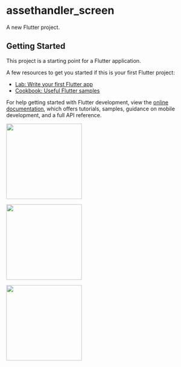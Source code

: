 # assethandler_screen

A new Flutter project.

## Getting Started

This project is a starting point for a Flutter application.

A few resources to get you started if this is your first Flutter project:

- [Lab: Write your first Flutter app](https://docs.flutter.dev/get-started/codelab)
- [Cookbook: Useful Flutter samples](https://docs.flutter.dev/cookbook)

For help getting started with Flutter development, view the
[online documentation](https://docs.flutter.dev/), which offers tutorials,
samples, guidance on mobile development, and a full API reference.

<p>
<img src="https://user-images.githubusercontent.com/121655112/221344421-bc73a97d-1a4c-44c8-b304-913f79542477.png" width="200px" height="200px">

</p>

<p>
<img src="https://user-images.githubusercontent.com/121655112/222148295-3d07e565-b53a-460b-b616-4122c1ab18d3.png" width="200px" height="200px">

</p>

<p>
<img src="https://user-images.githubusercontent.com/121655112/222420117-f973919e-1845-441e-a82f-2245570d8d95.png" width="200px" height="200px">

</p>
